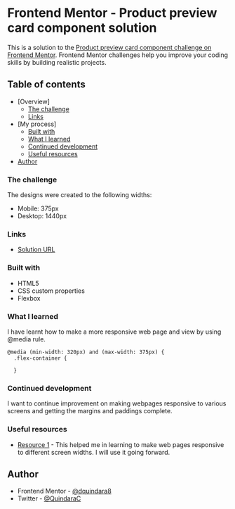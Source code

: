 # Frontend Mentor - Product preview card component solution

This is a solution to the [Product preview card component challenge on Frontend Mentor](https://www.frontendmentor.io/challenges/product-preview-card-component-GO7UmttRfa). Frontend Mentor challenges help you improve your coding skills by building realistic projects. 

## Table of contents

- [Overview]
  - [The challenge](#the-challenge)
  - [Links](#links)
- [My process]
  - [Built with](#built-with)
  - [What I learned](#what-i-learned)
  - [Continued development](#continued-development)
  - [Useful resources](#useful-resources)
- [Author](#author)


### The challenge
The designs were created to the following widths:

  - Mobile: 375px
  - Desktop: 1440px



### Links

- [Solution URL](https://dquindara8.github.io/CardComponent/)



### Built with

- HTML5
- CSS custom properties
- Flexbox


### What I learned

I have learnt how to make a more responsive web page and view by using @media rule.

```
@media (min-width: 320px) and (max-width: 375px) {
  .flex-container {
    
  }
```

### Continued development

I want to continue improvement on making webpages responsive to various screens and getting the margins and paddings complete.

### Useful resources

- [Resource 1](https://www.w3schools.com/cssref/css3_pr_mediaquery.asp) - This helped me in learning to make web pages responsive to different screen widths. I will use it going forward.

## Author

- Frontend Mentor - [@dquindara8](https://www.frontendmentor.io/profile/dquindara8)
- Twitter - [@QuindaraC](https://twitter.com/thepennyhoarder/status/1512100541521874944?s=20&t=uDxIf5x2yRBuJmRZI3DKmA)

